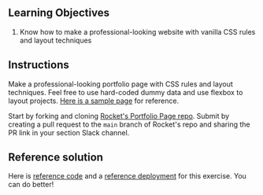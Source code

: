 ## Learning Objectives

1. Know how to make a professional-looking website with vanilla CSS rules and layout techniques

## Instructions

Make a professional-looking portfolio page with CSS rules and layout techniques. Feel free to use hard-coded dummy data and use flexbox to layout projects. [Here is a sample page](https://codepen.io/freeCodeCamp/full/zNBOYG) for reference.

Start by forking and cloning [Rocket's Portfolio Page repo](https://github.com/rocketacademy/portfolio-page-bootcamp). Submit by creating a pull request to the `main` branch of Rocket's repo and sharing the PR link in your section Slack channel.

## Reference solution

Here is [reference code](https://github.com/rocketacademy/portfolio-page-bootcamp/tree/solution) and a [reference deployment](https://rocketacademy.github.io/portfolio-page-bootcamp/) for this exercise. You can do better!
